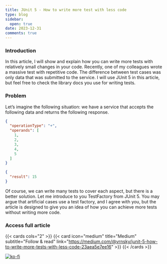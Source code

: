 ```yaml
---
title: JUnit 5 - How to write more test with less code
type: blog
sidebar:
  open: true
date: 2023-12-31
comments: true
---
```


### Introduction
In this article, I will show and explain how you can write more tests with relatively small changes in your code.
Recently, one of my colleagues wrote a massive test with repetitive code.
The difference between test cases was only data that was submitted to the service.
I will use JUnit 5 in this article, but feel free to check the library docs you use for writing tests.

### Problem
Let’s imagine the following situation: we have a service that
accepts the following data and returns the following response.

```json {filename="request.json"}
{
  "operationType": "+",
  "operands": [
    1,
    2,
    3,
    4,
    5
  ]
}
```
```json {filename="response.json"}
{
  "result": 15
}
```

Of course, we can write many tests to cover each aspect, but there is a better solution.
Let me introduce to you TestFactory from JUnit 5. You may argue that artificial cases use
a test factory, and I agree with you, but the article is designed to give you an idea
of how you can achieve more tests without writing more code.

### Access full article
{{< cards cols="2" >}}
{{< card icon="medium" title="Medium" subtitle="Follow & read" link="https://medium.com/@vrnsky/junit-5-how-to-write-more-tests-with-less-code-23aea5e7ee16" >}}
{{< /cards >}}

[![ko-fi](https://ko-fi.com/img/githubbutton_sm.svg)](https://ko-fi.com/J3J416GZA5)

